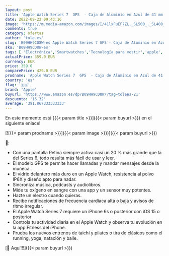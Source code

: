 ```yaml
---
layout: post
title: 'Apple Watch Series 7  GPS  - Caja de Aluminio en Azul de 41 mm - Correa Deportiva en Color Abismo - Talla única'
date: 2022-09-22 09:43:16
image: 'https://m.media-amazon.com/images/I/41lxFuEF7ZL._SL500_._SL400_.jpg'
comments: true
category: ofertas
author: 'tole.es'
slug: 'B09HH9CD8W-es Apple Watch Series 7 GPS - Caja de Aluminio en Azul de 41...'
sku: 'B09HH9CD8W-es'
tags: [ 'Electrónica','Smartwatches','Tecnología para vestir','apple','🇪🇸', ]
actualPrice: 359.0 EUR
currency: EUR
price: 359.0
comparePrice: 429.0 EUR
prodname: 'Apple Watch Series 7  GPS  - Caja de Aluminio en Azul de 41 mm - Correa Deportiva en Color Abismo - Talla única'
country: 'es'
flag: '🇪🇸'
brand: 'Apple'
buyurl: 'https://www.amazon.es/dp/B09HH9CD8W/?tag=tolees-21'
descuento: '16.32'
average: '391.867333333333'
---
```


En este momento está [{{< param title >}}]({{< param buyurl >}}) en el siguiente enlace!

[![{{< param prodname >}}]({{< param image >}})]({{< param buyurl >}})

🔎:

- Con una pantalla Retina siempre activa casi un 20 % más grande que la del Series 6, todo resulta más fácil de usar y leer.
- El modelo GPS te permite hacer llamadas y mandar mensajes desde la muñeca.
- El vidrio delantero más duro en un Apple Watch, resistencia al polvo IP6X y diseño apto para nadar.
- Sincroniza música, podcasts y audiolibros.
- Mide tu oxígeno en sangre con una app y un sensor muy potentes.
- Hazte un electro cuando quieras.
- Recibe notificaciones de frecuencia cardiaca alta o baja y avisos de ritmo irregular.
- El Apple Watch Series 7 requiere un iPhone 6s o posterior con iOS 15 o posterior
- Controla tu actividad diaria en el Apple Watch y observa tu evolución en la app Fitness del iPhone.
- Prueba los nuevos entrenos de taichí y pilates o tira de clásicos como el running, yoga, natación y baile.

[🛒 Aquí!!!]({{< param buyurl >}})
